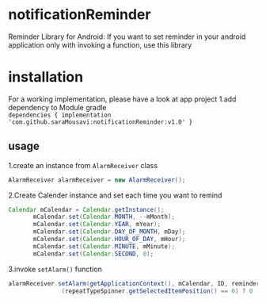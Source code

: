 # notificationReminder
Reminder Library for Android:
If you want to set reminder in your android application only with invoking a function, use this library
# installation
For a working implementation, please have a look at app project
1.add dependency to Module gradle <br/>
``dependencies {
    implementation 'com.github.saraMousavi:notificationReminder:v1.0'
}`` <br/>
## usage

1.create an instance from ``AlarmReceiver`` class <br/>
 ```java
AlarmReceiver alarmReceiver = new AlarmReceiver();
 ```
2.Create Calender instance and set each time you want to remind <br/>
 ```java
Calendar mCalendar = Calendar.getInstance();
        mCalendar.set(Calendar.MONTH, --mMonth);
        mCalendar.set(Calendar.YEAR, mYear);
        mCalendar.set(Calendar.DAY_OF_MONTH, mDay);
        mCalendar.set(Calendar.HOUR_OF_DAY, mHour);
        mCalendar.set(Calendar.MINUTE, mMinute);
        mCalendar.set(Calendar.SECOND, 0);
 ``` 
3.invoke ``setAlarm()`` function <br/>
 ```java
alarmReceiver.setAlarm(getApplicationContext(), mCalendar, ID, reminder.getReminderTitle(),
                (repeatTypeSpinner.getSelectedItemPosition() == 0) ? 0 : 1,  intervalDuration);
 ```
